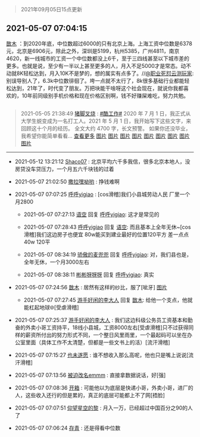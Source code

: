 > 2021年09月05日15点更新
<link rel="stylesheet" href="https://cdn.jsdelivr.net/gh/taotie6/sampleJSON@main/css/photo_show.css">


 ## 2021-05-07 07:04:15 

 [㪚木](https://www.coolapk.com/feed/26810487?shareKey=ZTJhZmM3MGNiM2NlNjEzMTc3ZTU~) ：到2020年底，中位数超过6000的只有北京上海。上海工资中位数是6378元，北京是6906元，除此之外，深圳是5199，杭州5385，广州4811，南京4620，新一线城市的工资一个中位数都没上6千，至于三四线甚至以下城市差的更多。也就是说，至少有一半以上甚至更多的人<!--break-->，月入不足5000才是常态。动不动就8K轻松达到，月入10K不是梦的，想的属实有点多了。//<a class="feed-link-uname" href="/u/职业死怼云测玩家">@职业死怼云测玩家</a>:别误导别人了，6.3k中位数徘徊了。垮一点就不太行了，8k很多基础行业都能轻松达到，21年了，时代变了朋友。万把块能干啥呀这个社会现在，就说你我都喜欢的，10年前同级别手机价格和现在价格区别啊，钱不好赚屎难吃，努力共勉。 

<div class="album">
<img class="img-item" src="" />
</div>

> 2021-05-05 21:38:49 
> [猪脚叉烧](https://www.coolapk.com/feed/26782817?shareKey=M2E3NWExZjE4M2RhNjEzMTc3ZTU~) : <a class="feed-link-tag" href="/t/酷工作?type=12">#酷工作#</a>         2020 年 7 月 1 日，我正式从大学生蜕变成为一名打工人。2021 年 5 月 1 日，我开始写下这些文字，来回顾这十个月的经历。         全文大约 4700 字，长文预警。        如果你还没毕业，我希望你能简单看看... <a href="">查看更多</a> 
[图片](http://image.coolapk.com/feed/2021/0505/21/1136343_406a6f7f_1905_267@450x253.png)
[图片](http://image.coolapk.com/feed/2021/0505/21/1136343_ad542d7c_1905_2673@1174x273.png)
[图片](http://image.coolapk.com/feed/2021/0505/21/1136343_4f4a7792_1905_2675@944x236.png)
[图片](http://image.coolapk.com/feed/2021/0505/21/1136343_938ec05b_1905_2677@2351x872.png)
[图片](http://image.coolapk.com/feed/2021/0505/21/1136343_f5f2af6c_1905_2679@3840x2160.jpeg)
[图片](http://image.coolapk.com/feed/2021/0505/21/1136343_5e7e08e6_1905_268@4450x1862.jpeg)
[图片](http://image.coolapk.com/feed/2021/0505/21/1136343_d2e58f94_1905_2682@3324x2494.jpeg)
[图片](http://image.coolapk.com/feed/2021/0505/21/1136343_7d2ce91f_1905_2684@3324x2493.jpeg)
[图片](http://image.coolapk.com/feed/2021/0505/21/1136343_b777d759_1905_2686@3796x2183.jpeg)

 ------- 

- 2021-05-12 13:21:12 [Shaco07](uid=1367290) : 北京平均六千多我信，很多北京本地人，没房贷没车贷压力，一个月五六千块钱的过着 

- 2021-05-07 21:02:50 [撒拉嘿呦哟](uid=5234523) : 挣钱难啊 

- 2021-05-07 07:07:25 [呼呼yigiao](uid=3884903) : [cos滑稽]我们小县城劳动人民 厂里一个月2800 

    - 2021-05-07 07:27:13 [语空](uid=904610) 回复 [呼呼yigiao](uid=3884903): 这才是常见的 

    - 2021-05-07 07:28:43 [呼呼yigiao](uid=3884903) 回复 [语空](uid=904610): 而且基本上全年无休~[cos滑稽]我们这边房子也便宜 80w能买到建业最好的位置120平方  差一点点40w 120平 

    - 2021-05-07 08:34:19 [骄傲的麦兜兜](uid=919876) 回复 [呼呼yigiao](uid=3884903): 对，我们县也是，全年无休，一个月3000左右 

    - 2021-05-07 08:38:11 [彬彬呀呀呀](uid=3373298) 回复 [呼呼yigiao](uid=3884903): 真实 

- 2021-05-07 07:24:56 [㪚木](uid=1081091) : 居然有这样的纱比，服了[呲牙] [图片](http://image.coolapk.com/feed/2021/0507/07/1081091_b54ce355_3495_1773@1021x8122.jpeg)

    - 2021-05-07 07:27:45 [游手好闲的李大人](uid=1704844) 回复 [㪚木](uid=1081091): 给他一个支点，他就能杠起地球🌐[受虐滑稽] 

- 2021-05-07 07:25:37 [游手好闲的李大人](uid=1704844) : 我们这边科级公务员工资基本和勤奋的外卖小哥工资持平，18线小县城，工资8000左右[受虐滑稽]只不过获得同样的薪资所付出的努力形式不同，一个整日风里雨里，一个最起码可以坐在办公室里面（具体工作不太清楚，但都是一些文书上的活）[流汗滑稽] 

- 2021-05-07 07:15:27 [也未遂愿](uid=3056500) : 谁不想收入那么高呢，他也只是嘴上说说[流汗滑稽] 

- 2021-05-07 07:13:56 [被迫改名emmm](uid=3302275) : 直接拿数据说话，好[强] 

- 2021-05-07 07:08:36 [开箱](uid=1593034) : 可能他以为底层是快递小哥，外卖小哥，进厂的人，这些收入还行的但是累的，真正的底层可能都上不了网[捂脸] 

- 2021-05-07 07:07:51 [仰望星空的黎](uid=1961388) : 月入一万，已经超过中国百分之90的人了 

- 2021-05-07 07:06:24 [存青](uid=1006954) : 还是得看中位数 

